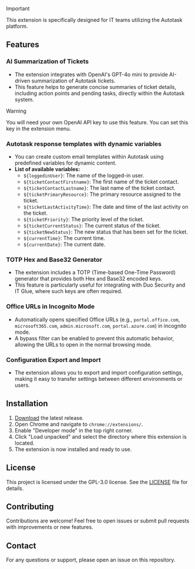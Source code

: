 > [!IMPORTANT]
> This extension is specifically designed for IT teams utilizing the Autotask platform.

## Features

### AI Summarization of Tickets
- The extension integrates with OpenAI's GPT-4o mini to provide AI-driven summarization of Autotask tickets.
- This feature helps to generate concise summaries of ticket details, including action points and pending tasks, directly within the Autotask system.
> [!WARNING]
> You will need your own OpenAI API key to use this feature. You can set this key in the extension menu.

### Autotask response templates with dynamic variables
- You can create custom email templates within Autotask using predefined variables for dynamic content.
- **List of available variables:**
  - `${loggedinUser}`: The name of the logged-in user.
  - `${ticketContactFirstname}`: The first name of the ticket contact.
  - `${ticketContactLastname}`: The last name of the ticket contact.
  - `${ticketPrimaryResource}`: The primary resource assigned to the ticket.
  - `${ticketLastActivityTime}`: The date and time of the last activity on the ticket.
  - `${ticketPriority}`: The priority level of the ticket.
  - `${ticketCurrentStatus}`: The current status of the ticket.
  - `${ticketNewStatus}`: The new status that has been set for the ticket.
  - `${currentTime}`: The current time.
  - `${currentDate}`: The current date.

### TOTP Hex and Base32 Generator
- The extension includes a TOTP (Time-based One-Time Password) generator that provides both Hex and Base32 encoded keys.
- This feature is particularly useful for integrating with Duo Security and IT Glue, where such keys are often required.
  
### Office URLs in Incognito Mode
- Automatically opens specified Office URLs (e.g., `portal.office.com`, `microsoft365.com`, `admin.microsoft.com`, `portal.azure.com`) in incognito mode.
- A bypass filter can be enabled to prevent this automatic behavior, allowing the URLs to open in the normal browsing mode.

### Configuration Export and Import
- The extension allows you to export and import configuration settings, making it easy to transfer settings between different environments or users.

## Installation

1. [Download](https://github.com/El3ctr1cR/SupportTools-extension/archive/refs/heads/main.zip) the latest release.
2. Open Chrome and navigate to `chrome://extensions/`.
3. Enable "Developer mode" in the top right corner.
4. Click "Load unpacked" and select the directory where this extension is located.
5. The extension is now installed and ready to use.

## License

This project is licensed under the GPL-3.0 license. See the [LICENSE](LICENSE) file for details.

## Contributing

Contributions are welcome! Feel free to open issues or submit pull requests with improvements or new features.

## Contact

For any questions or support, please open an issue on this repository.
